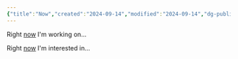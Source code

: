 ```yaml
---
{"title":"Now","created":"2024-09-14","modified":"2024-09-14","dg-publish":true,"dg-permalink":"now","permalink":"/now/","dgPassFrontmatter":true,"updated":"2024-09-14"}
---
```



Right [now](https://nownownow.com/about) I'm working on...

Right [now](https://nownownow.com/about) I'm interested in...
